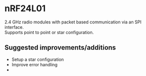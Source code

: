 # nRF24L01  

2.4 GHz radio modules with packet based communication via an SPI interface.  
Supports point to point or star configuration.  

## Suggested improvements/additions
* Setup a star configuration
* Improve error handling
* 
